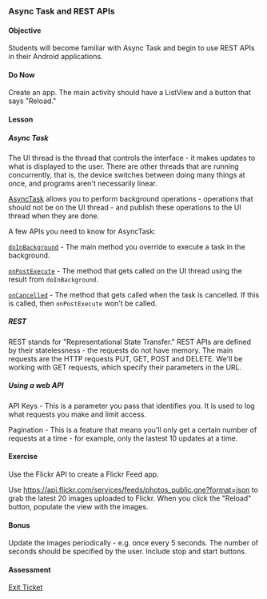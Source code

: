 ### Async Task and REST APIs

#### Objective

Students will become familiar with Async Task and begin to use REST APIs in their Android applications.

#### Do Now

Create an app. The main activity should have a ListView and a button that says "Reload."

#### Lesson

##### Async Task

The UI thread is the thread that controls the interface - it makes updates to what is displayed to the user. There
are other threads that are running concurrently, that is, the device switches between doing many things at once, and
programs aren't necessarily linear.

[AsyncTask](http://developer.android.com/reference/android/os/AsyncTask.html) allows you to perform background operations - operations that should not be on the UI thread - and publish
these operations to the UI thread when they are done.

A few APIs you need to know for AsyncTask:

[`doInBackground`](http://developer.android.com/reference/android/os/AsyncTask.html#doInBackground(Params...)) -
The main method you override to execute a task in the background.

[`onPostExecute`](http://developer.android.com/reference/android/os/AsyncTask.html#onPostExecute(Result)) - The
method that gets called on the UI thread using the result from `doInBackground`.

[`onCancelled`](http://developer.android.com/reference/android/os/AsyncTask.html#onCancelled(Result)) - The method
that gets called when the task is cancelled. If this is called, then `onPostExecute` won't be called.

##### REST

REST stands for "Representational State Transfer." REST APIs are defined by their statelessness - the requests do
not have memory. The main requests are the HTTP requests PUT, GET, POST and DELETE. We'll be working with GET
requests, which specify their parameters in the URL.

##### Using a web API

API Keys - This is a parameter you pass that identifies you. It is used to log what requests you make and limit access.

Pagination - This is a feature that means you'll only get a certain number of requests at a time - for example, only
the lastest 10 updates at a time.

#### Exercise

Use the Flickr API to create a Flickr Feed app.

Use https://api.flickr.com/services/feeds/photos_public.gne?format=json to grab the latest 20 images uploaded to
Flickr. When you click the "Reload" button, populate the view with the images.

#### Bonus

Update the images periodically - e.g. once every 5 seconds. The number of seconds should be specified by the user.
Include stop and start buttons.

#### Assessment

[Exit Ticket](https://docs.google.com/forms/d/1a-gfjjsn35N-C6wrQU9y02vHoYLFaEfjUgD7J91n3rM/viewform?usp=send_form)
